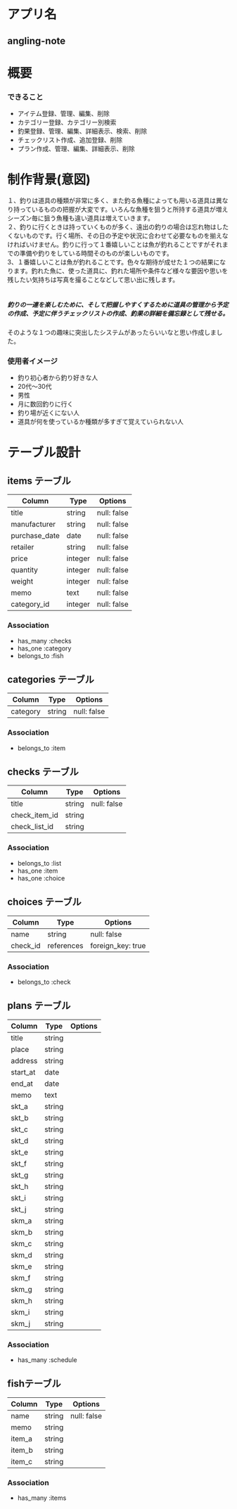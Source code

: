 # アプリ名

## angling-note

# 概要

### できること
- アイテム登録、管理、編集、削除
- カテゴリー登録、カテゴリー別検索
- 釣果登録、管理、編集、詳細表示、検索、削除
- チェックリスト作成、追加登録、削除
- プラン作成、管理、編集、詳細表示、削除

# 制作背景(意図)
１、釣りは道具の種類が非常に多く、また釣る魚種によっても用いる道具は異なり持っているものの把握が大変です。いろんな魚種を狙うと所持する道具が増えシーズン毎に狙う魚種も違い道具は増えていきます。<br>
２、釣りに行くときは持っていくものが多く、遠出の釣りの場合は忘れ物はしたくないものです。行く場所、その日の予定や状況に合わせて必要なものを揃えなければいけません。釣りに行って１番嬉しいことは魚が釣れることですがそれまでの準備や釣りをしている時間そのものが楽しいものです。<br>
3、１番嬉しいことは魚が釣れることです。色々な期待が成せた１つの結果になります。釣れた魚に、使った道具に、釣れた場所や条件など様々な要因や思いを残したい気持ちは写真を撮ることなどして思い出に残します。<br><br>

##### 釣りの一連を楽しむために、そして把握しやすくするために道具の管理から予定の作成、予定に伴うチェックリストの作成、釣果の詳細を備忘録として残せる。<br>
そのような１つの趣味に突出したシステムがあったらいいなと思い作成しました。

### 使用者イメージ
- 釣り初心者から釣り好きな人
- 20代〜30代
- 男性
- 月に数回釣りに行く
- 釣り場が近くにない人
- 道具が何を使っているか種類が多すぎて覚えていられない人




# テーブル設計
## items テーブル

| Column             | Type       | Options                        |
| ------------------ | ---------- | ------------------------------ |
| title              | string     | null: false                    |
| manufacturer       | string     | null: false                    |
| purchase_date      | date       | null: false                    |
| retailer           | string     | null: false                    |
| price              | integer    | null: false                    |
| quantity           | integer    | null: false                    |
| weight             | integer    | null: false                    |
| memo               | text       | null: false                    |
| category_id        | integer    | null: false                    |

### Association
- has_many :checks
- has_one :category
- belongs_to :fish




## categories テーブル

| Column             | Type       | Options                        |
| ------------------ | ---------- | ------------------------------ |
| category           | string     | null: false                    |

### Association
- belongs_to :item



## checks テーブル

| Column                 | Type       | Options                        |
| ---------------------- | ---------- | ------------------------------ |
| title                  | string     | null: false                    |
| check_item_id          | string     |                                |
| check_list_id          | string     |                                |

### Association

- belongs_to :list
- has_one :item
- has_one :choice


## choices テーブル

| Column                 | Type       | Options                        |
| ---------------------- | ---------- | ------------------------------ |
| name                   | string     | null: false                    |
| check_id               | references | foreign_key: true              |

### Association

- belongs_to :check



## plans テーブル

| Column         | Type       | Options                        |
| -------------- | ---------- | ------------------------------ |
| title          | string     |                                |
| place          | string     |                                |
| address        | string     |                                |
| start_at       | date       |                                |
| end_at         | date       |                                |
| memo           | text       |                                |
| skt_a          | string     |                                |
| skt_b          | string     |                                |
| skt_c          | string     |                                |
| skt_d          | string     |                                |
| skt_e          | string     |                                |
| skt_f          | string     |                                |
| skt_g          | string     |                                |
| skt_h          | string     |                                |
| skt_i          | string     |                                |
| skt_j          | string     |                                |
| skm_a          | string     |                                |
| skm_b          | string     |                                |
| skm_c          | string     |                                |
| skm_d          | string     |                                |
| skm_e          | string     |                                |
| skm_f          | string     |                                |
| skm_g          | string     |                                |
| skm_h          | string     |                                |
| skm_i          | string     |                                |
| skm_j          | string     |                                |


### Association

- has_many :schedule




## fishテーブル
| Column        | Type       | Options                        |
| ------------- | ---------- | ------------------------------ |
| name          | string     | null: false                    |
| memo          | string     |                                |
| item_a        | string     |                                |
| item_b        | string     |                                |
| item_c        | string     |                                |

### Association

- has_many :items

